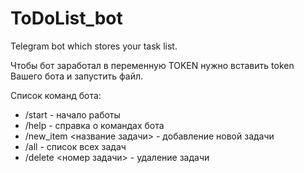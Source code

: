 # ToDoList_bot
Telegram bot which stores your task list.

Чтобы бот заработал в переменную TOKEN нужно вставить token Вашего бота и запустить файл.

Список команд бота:
* /start - начало работы 
* /help - справка о командах бота
* /new_item <название задачи> - добавление новой задачи
* /all - список всех задач
* /delete <номер задачи> - удаление задачи

